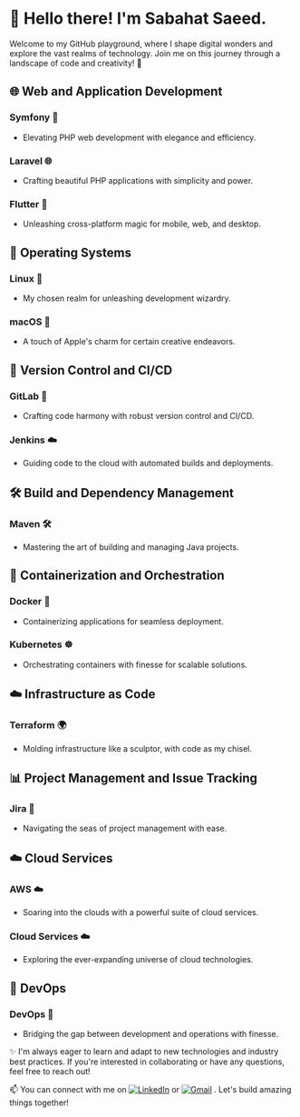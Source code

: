 # 👋 Hello there! I'm Sabahat Saeed. 

Welcome to my GitHub playground, where I shape digital wonders and explore the vast realms of technology. Join me on this journey through a landscape of code and creativity! 🚀

## 🌐 Web and Application Development

### **Symfony** 🚀
   - Elevating PHP web development with elegance and efficiency.

### **Laravel** 🌐
   - Crafting beautiful PHP applications with simplicity and power.

### **Flutter** 🚀
   - Unleashing cross-platform magic for mobile, web, and desktop.

## 🐧 Operating Systems

### **Linux** 🐧
   - My chosen realm for unleashing development wizardry.

### **macOS** 🍎
   - A touch of Apple's charm for certain creative endeavors.

## 🚀 Version Control and CI/CD

### **GitLab** 🦊
   - Crafting code harmony with robust version control and CI/CD.

### **Jenkins** ☁️
   - Guiding code to the cloud with automated builds and deployments.

## 🛠️ Build and Dependency Management

### **Maven** 🛠️
   - Mastering the art of building and managing Java projects.

## 🐳 Containerization and Orchestration

### **Docker** 🐳
   - Containerizing applications for seamless deployment.

### **Kubernetes** ☸️
   - Orchestrating containers with finesse for scalable solutions.

## ☁️ Infrastructure as Code

### **Terraform** 🌍
   - Molding infrastructure like a sculptor, with code as my chisel.

## 📊 Project Management and Issue Tracking

### **Jira** 📅
   - Navigating the seas of project management with ease.

## ☁️ Cloud Services

### **AWS** ☁️
   - Soaring into the clouds with a powerful suite of cloud services.

### **Cloud Services** ☁️
   - Exploring the ever-expanding universe of cloud technologies.

## 🚀 DevOps

### **DevOps** 🔄
   - Bridging the gap between development and operations with finesse.
   
✨ I'm always eager to learn and adapt to new technologies and industry best practices. If you're interested in collaborating or have any questions, feel free to reach out!

📫 You can connect with me on [![LinkedIn](https://img.shields.io/badge/LinkedIn-Profile-blue?style=flat-square&logo=linkedin)](https://www.linkedin.com/in/sabahat-saeed) or [![Gmail](https://img.shields.io/badge/Gmail-Email-red?style=flat-square&logo=gmail)](mailto:sabahatsaeed31@gmail.com)
 . Let's build amazing things together!
